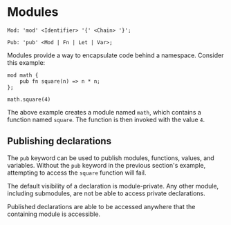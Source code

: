 # Modules

```musebnf
Mod: 'mod' <Identifier> '{' <Chain> '}';

Pub: 'pub' <Mod | Fn | Let | Var>;
```

Modules provide a way to encapsulate code behind a namespace. Consider this
example:

```muselang
mod math {
    pub fn square(n) => n * n;
};

math.square(4)
```

The above example creates a module named `math`, which contains a function named
`square`. The function is then invoked with the value `4`.

## Publishing declarations

The `pub` keyword can be used to publish modules, functions, values, and
variables. Without the `pub` keyword in the previous section's example,
attempting to access the `square` function will fail.

The default visibility of a declaration is module-private. Any other module,
including submodules, are not be able to access private declarations.

Published declarations are able to be accessed anywhere that the containing
module is accessible.
